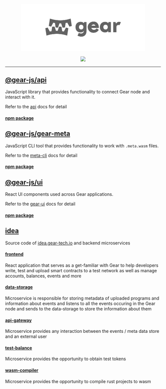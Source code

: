 <p align="center">
  <a href="https://gear-tech.io">
    <img src="https://github.com/gear-tech/gear/blob/master/images/logo-grey.png" width="400" alt="GEAR">
  </a>
</p>
<p align=center>
    <a href="https://github.com/gear-tech/gear-js/blob/master/LICENSE"><img src="https://img.shields.io/badge/License-GPL%203.0-success"></a>
</p>
<hr>

## [@gear-js/api](https://github.com/gear-tech/gear-js/tree/master/api)

JavaScript library that provides functionality to connect Gear node and interact with it.

Refer to the [api](https://github.com/gear-tech/gear-js/blob/master/api/README.md) docs for detail

#### [npm package](https://www.npmjs.com/package/@gear-js/api)

## [@gear-js/gear-meta](https://github.com/gear-tech/gear-js/tree/master/utils/meta-cli)

JavaScript CLI tool that provides functionality to work with `.meta.wasm` files.

Refer to the [meta-cli](https://github.com/gear-tech/gear-js/blob/master/utils/meta-cli/README.md) docs for detail

#### [npm package](https://www.npmjs.com/package/@gear-js/gear-meta)

## [@gear-js/ui](https://github.com/gear-tech/gear-js/tree/master/utils/gear-ui)

React UI components used across Gear applications.

Refer to the [gear-ui](https://github.com/gear-tech/gear-js/blob/master/utils/gear-ui/README.md) docs for detail

#### [npm package](https://www.npmjs.com/package/@gear-js/ui)

## [idea](https://github.com/gear-tech/gear-js/tree/master/idea)

Source code of [idea.gear-tech.io](https://idea.gear-tech.io/) and backend microservices

#### [frontend](https://github.com/gear-tech/gear-js/tree/master/idea/frontend)

React application that serves as a get-familiar with Gear to help developers write, test and upload smart contracts to a test network as well as manage accounts, balances, events and more

#### [data-storage](https://github.com/gear-tech/gear-js/tree/master/idea/data-storage)

Microservice is responsible for storing metadata of uploaded programs and information about events and listens to all the events occuring in the Gear node and sends to the data-storage to store the information about them

#### [api-gateway](https://github.com/gear-tech/gear-js/tree/master/idea/api-gateway)

Microservice provides any interaction between the events / meta data store and an external user

#### [test-balance](https://github.com/gear-tech/gear-js/tree/master/idea/test-balance)

Microservice provides the opportunity to obtain test tokens

#### [wasm-compiler](https://github.com/gear-tech/gear-js/tree/master/idea/wasm-compiler)

Microservice provides the opportunity to compile rust projects to wasm
